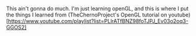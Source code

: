 
This ain't gonna do much.
I'm just learning openGL, and this is where I put the things I learned from (TheChernoProject's OpenGL tutorial on youtube)[https://www.youtube.com/playlist?list=PLlrATfBNZ98foTJPJ_Ev03o2oq3-GGOS2]
